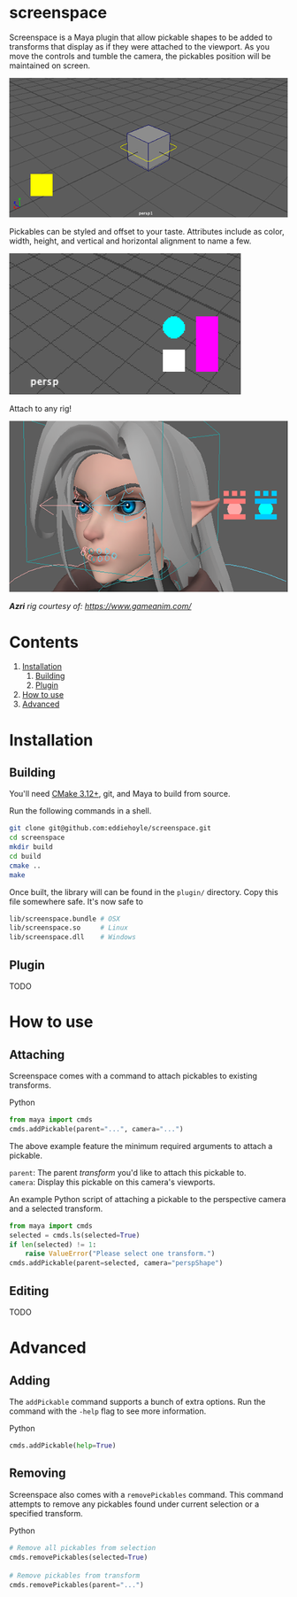 # screenspace
Screenspace is a Maya plugin that allow pickable shapes to be added to transforms that display as if they were attached to the viewport. As you move the controls and tumble the camera, the pickables position will be maintained on screen.

![alt text](resources/screenspace1.png "Pickable")

Pickables can be styled and offset to your taste. Attributes include as color, width, height, and vertical and horizontal alignment to name a few.

![alt text](resources/screenspace2.png "Style")

Attach to any rig!

![alt text](resources/screenspace3.png "Interfaces")

***Azri** rig courtesy of: https://www.gameanim.com/*

# Contents
1. [Installation](#installation)
    1. [Building](#building)
    2. [Plugin](#plugin)
2. [How to use](#how-to-use)
3. [Advanced](#advanced)

# Installation

## Building
You'll need [CMake 3.12+](https://cmake.org), git, and Maya to build from source.

Run the following commands in a shell.
```bash
git clone git@github.com:eddiehoyle/screenspace.git
cd screenspace
mkdir build
cd build
cmake ..
make
```

Once built, the library will can be found in the `plugin/` directory. Copy this file somewhere safe. It's now safe to 

```bash
lib/screenspace.bundle # OSX
lib/screenspace.so     # Linux
lib/screenspace.dll    # Windows
```





## Plugin
TODO
# How to use

## Attaching
Screenspace comes with a command to attach pickables to existing transforms.

Python
```python
from maya import cmds
cmds.addPickable(parent="...", camera="...")
```

The above example feature the minimum required arguments to attach a pickable.

`parent`: The parent *transform* you'd like to attach this pickable to.  
`camera`: Display this pickable on this camera's viewports.   

An example Python script of attaching a pickable to the perspective camera and a selected transform.

```python
from maya import cmds
selected = cmds.ls(selected=True)
if len(selected) != 1:
    raise ValueError("Please select one transform.")
cmds.addPickable(parent=selected, camera="perspShape")
```

## Editing
TODO

# Advanced

## Adding
The `addPickable` command supports a bunch of extra options. Run the command with the `-help` flag to see more information.

Python
```python
cmds.addPickable(help=True)
``` 

## Removing
Screenspace also comes with a `removePickables` command. This command attempts to remove any pickables found under current selection or a specified transform.

Python
```python
# Remove all pickables from selection
cmds.removePickables(selected=True)

# Remove pickables from transform
cmds.removePickables(parent="...")
```